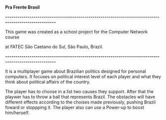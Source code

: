   **Pra Frente Brasil**
  
  **-----------------------------------------------------------------------------------------------------**

  This game was created as a school project for the Computer Network course
  
  at FATEC São Caetano do Sul, São Paulo, Brazil.
  
  **-----------------------------------------------------------------------------------------------------**
  
  It is a multiplayer game about Brazilian politics designed for personal computers.
  It focuses on political interest level of each player and what they think about political affairs of the country.

  The player has to choose in a list two causes they support. After that the playwer has to throw a ball that represents Brazil.
  The obstacles will have different effects according to the choises made previously, pushing Brazil foward or stoppping it.
  The player also can use a Power-up to boost him/herself.
